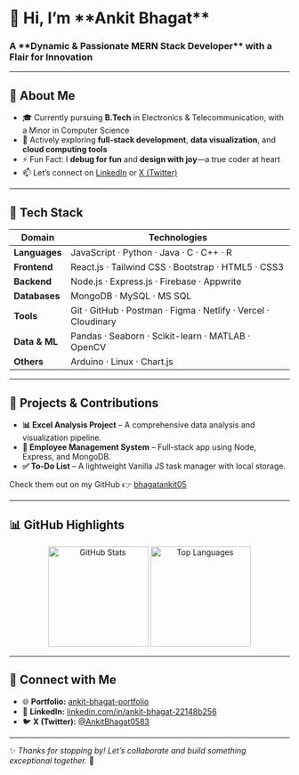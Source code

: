 <p align="center">
  <h1>👋 Hi, I’m **Ankit Bhagat**</h1>
  <h3>A **Dynamic & Passionate MERN Stack Developer** with a Flair for Innovation</h3>
</p>

---

## 🧩 About Me
- 🎓 Currently pursuing **B.Tech** in Electronics & Telecommunication, with a Minor in Computer Science  
- 🌱 Actively exploring **full‑stack development**, **data visualization**, and **cloud computing tools**  
- ⚡ Fun Fact: I **debug for fun** and **design with joy**—a true coder at heart  
- 📫 Let’s connect on [LinkedIn](https://www.linkedin.com/in/ankit-bhagat-22148b256/) or [X (Twitter)](https://twitter.com/AnkitBhagat0583)

---

## 🔧 Tech Stack

| Domain        | Technologies |
|---------------|--------------|
| **Languages** | JavaScript · Python · Java · C · C++ · R |
| **Frontend**  | React.js · Tailwind CSS · Bootstrap · HTML5 · CSS3 |
| **Backend**   | Node.js · Express.js · Firebase · Appwrite |
| **Databases** | MongoDB · MySQL · MS SQL |
| **Tools**     | Git · GitHub · Postman · Figma · Netlify · Vercel · Cloudinary |
| **Data & ML** | Pandas · Seaborn · Scikit-learn · MATLAB · OpenCV |
| **Others**    | Arduino · Linux · Chart.js |

---

## 🌟 Projects & Contributions

- **📊 Excel Analysis Project** – A comprehensive data analysis and visualization pipeline.  
- **📁 Employee Management System** – Full-stack app using Node, Express, and MongoDB.  
- **✅ To-Do List** – A lightweight Vanilla JS task manager with local storage.

Check them out on my GitHub 👉 [bhagatankit05](https://github.com/bhagatankit05)

---

## 📊 GitHub Highlights

<p align="center">  
  <img src="https://github-readme-stats.vercel.app/api?username=bhagatankit05&show_icons=true&theme=tokyonight&count_private=true" alt="GitHub Stats" height="180"/>  
  <img src="https://github-readme-stats.vercel.app/api/top-langs/?username=bhagatankit05&layout=compact&theme=tokyonight" alt="Top Languages" height="180"/>  
</p>

---

## 💼 Connect with Me

- 🌐 **Portfolio:** [ankit-bhagat-portfolio](https://ankit-bhagat-portfolio-0583.web.app)  
- 💼 **LinkedIn:** [linkedin.com/in/ankit-bhagat-22148b256](https://linkedin.com/in/ankit-bhagat-22148b256/)  
- 🐦 **X (Twitter):** [@AnkitBhagat0583](https://twitter.com/AnkitBhagat0583)

---

✨ _Thanks for stopping by! Let’s collaborate and build something exceptional together._ 🚀
